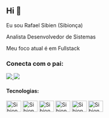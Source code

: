 ## Hi 👋

Eu sou Rafael Sibien (Sibionça)

Analista Desenvolvedor de Sistemas

Meu foco atual é em Fullstack
<!--<div>
 <img height="180em" src="https://github-readme-stats.vercel.app/api/top-langs/?username=sibionca&layout=compact&theme=tokyonight" />
</div> -->

### Conecta com o pai:

<a href="www.linkedin.com/in/rafaelsibien" target="_blank">
  <img src="https://img.shields.io/badge/LinkedIn-0077B5?style=for-the-badge&amp;logo=linkedin&amp;logoColor=white" style="max-width: 100%;">
  </a>
  
<a href="https://www.instagram.com/rafasibien" target="_blank">
 <img  src="https://img.shields.io/badge/Instagram-E4405F?style=for-the-badge&logo=instagram&logoColor=white"/>
 </a>
  
  #### Tecnologias:
  <div>
  <img align="center" alt="Sibionca-html" height="30" width="40" src="https://cdn.jsdelivr.net/gh/devicons/devicon/icons/html5/html5-original.svg"/>
  <img align="center" alt="Sibionca-html" height="30" width="40" src="https://cdn.jsdelivr.net/gh/devicons/devicon/icons/css3/css3-original.svg"/>
  <img align="center" alt="Sibionca-html" height="30" width="40" src="https://cdn.jsdelivr.net/gh/devicons/devicon/icons/javascript/javascript-original.svg" />
  <img align="center" alt="Sibionca-html" height="30" width="40" src="https://cdn.jsdelivr.net/gh/devicons/devicon/icons/csharp/csharp-original.svg" />
  <img align="center" alt="Sibionca-html" height="30" width="40" src="https://cdn.jsdelivr.net/gh/devicons/devicon/icons/angularjs/angularjs-original.svg" />
  <img align="center" alt="Sibionca-html" height="30" width="40" src="https://cdn.jsdelivr.net/gh/devicons/devicon/icons/typescript/typescript-original.svg" />
</div>

  
  
